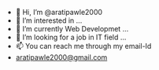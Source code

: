 <!---
aratipawle2000/aratipawle2000 is a ✨ special ✨ repository because its `README.md` (this file) appears on your GitHub profile.
You can click the Preview link to take a look at your changes.
--->
- 👋 Hi, I’m @aratipawle2000
- 👀 I’m interested in ...
- 🌱 I’m currently Web Developmet ...
- 💞️ I’m looking for a job in IT field ...
- 📫 You can reach me through my email-Id
- aratipawle2000@gmail.com
